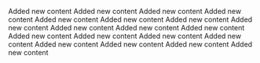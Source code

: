  Added new content
Added new content
Added new content
Added new content
Added new content
Added new content
Added new content
Added new content
Added new content
Added new content
Added new content
Added new content
Added new content
Added new content
Added new content
Added new content
Added new content
Added new content
Added new content
